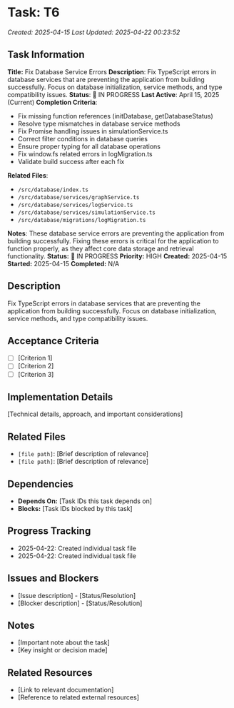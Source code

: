 # Task: T6
*Created: 2025-04-15*
*Last Updated: 2025-04-22 00:23:52*

## Task Information
**Title:** Fix Database Service Errors
**Description**: Fix TypeScript errors in database services that are preventing the application from building successfully. Focus on database initialization, service methods, and type compatibility issues.
**Status**: 🔄 IN PROGRESS
**Last Active**: April 15, 2025 (Current)
**Completion Criteria**:
- Fix missing function references (initDatabase, getDatabaseStatus)
- Resolve type mismatches in database service methods
- Fix Promise handling issues in simulationService.ts
- Correct filter conditions in database queries
- Ensure proper typing for all database operations
- Fix window.fs related errors in logMigration.ts
- Validate build success after each fix

**Related Files**:
- `/src/database/index.ts`
- `/src/database/services/graphService.ts`
- `/src/database/services/logService.ts`
- `/src/database/services/simulationService.ts`
- `/src/database/migrations/logMigration.ts`

**Notes**:
These database service errors are preventing the application from building successfully. Fixing these errors is critical for the application to function properly, as they affect core data storage and retrieval functionality.
**Status:** 🔄 IN PROGRESS
**Priority:** HIGH
**Created:** 2025-04-15
**Started:** 2025-04-15
**Completed:** N/A

## Description
Fix TypeScript errors in database services that are preventing the application from building successfully. Focus on database initialization, service methods, and type compatibility issues.

## Acceptance Criteria
- [ ] [Criterion 1]
- [ ] [Criterion 2]
- [ ] [Criterion 3]

## Implementation Details
[Technical details, approach, and important considerations]

## Related Files
- `[file path]`: [Brief description of relevance]
- `[file path]`: [Brief description of relevance]

## Dependencies
- **Depends On:** [Task IDs this task depends on]
- **Blocks:** [Task IDs blocked by this task]

## Progress Tracking
- 2025-04-22: Created individual task file
- 2025-04-22: Created individual task file

## Issues and Blockers
- [Issue description] - [Status/Resolution]
- [Blocker description] - [Status/Resolution]

## Notes
- [Important note about the task]
- [Key insight or decision made]

## Related Resources
- [Link to relevant documentation]
- [Reference to related external resources]